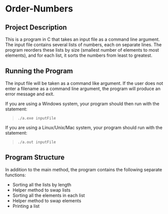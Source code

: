 # Order-Numbers

## Project Description
This is a program in C that takes an input file as a command line argument. The input file contains several lists of numbers, each on separate lines. The program reorders these lists by size (smallest number of elements to most elements), and for each list, it sorts the numbers from least to greatest. 

## Running the Program
The input file will be taken as a command like argument. If the user does not enter a filename as a command line argument, the program will produce an error message and exit.

If you are using a Windows system, your program should then run with the statement:
> `./a.exe inputFile`

If you are using a Linux/Unix/Mac system, your program should run with the statement:
> `./a.out inputFile`

## Program Structure
In addition to the main method, the program contains the following separate functions:
* Sorting all the lists by length
* Helper method to swap lists
* Sorting all the elements in each list
* Helper method to swap elements
* Printing a list
